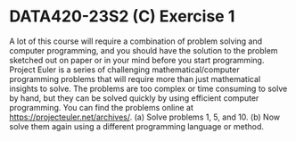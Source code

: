 # DATA420-23S2 (C) Exercise 1

A lot of this course will require a combination of problem solving and computer programming, and you should have the solution to the problem sketched out on paper or in your mind before you start programming.
Project Euler is a series of challenging mathematical/computer programming problems that will require more than just mathematical insights to solve. The problems are too complex or time consuming to solve by hand, but they can be solved quickly by using efficient computer programming. You can find the problems online at https://projecteuler.net/archives/.
(a) Solve problems 1, 5, and 10.
(b) Now solve them again using a different programming language or method.
